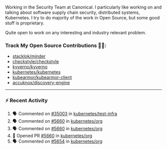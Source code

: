 Working in the Security Team at Canonical. I particularly like working on and talking about software supply chain security, distributed systems, Kubernetes. I try to do majority of the work in Open Source, but some good stuff is proprietary.

Quite open to work on any interesting and industry relevant problem. 

### Track My Open Source Contributions 👨‍💻: 
 - [stacklok/minder](https://github.com/stacklok/minder/pulls?q=is%3Apr+author%3AVyom-Yadav+is%3Amerged+)
 - [checkstyle/checkstyle](https://github.com/checkstyle/checkstyle/pulls?q=is%3Apr+author%3AVyom-Yadav+is%3Amerged+)
 - [kyverno/kyverno](https://github.com/kyverno/kyverno/pulls?q=is%3Apr+author%3AVyom-Yadav+is%3Amerged+)
 - [kubernetes/kubernetes](https://github.com/kubernetes/kubernetes/issues?q=is%3Aissue+author%3AVyom-Yadav)
 - [kubearmor/kubearmor-client](https://github.com/kubearmor/kubearmor-client/pulls?q=is%3Amerged+is%3Apr+author%3AVyom-Yadav+)
 - [accuknox/discovery-engine](https://github.com/accuknox/discovery-engine/pulls?q=is%3Amerged+is%3Apr+author%3AVyom-Yadav+)
---

### :zap: Recent Activity

<!--START_SECTION:activity-->
1. 🗣 Commented on [#35003](https://github.com/kubernetes/test-infra/pull/35003#issuecomment-2986803496) in [kubernetes/test-infra](https://github.com/kubernetes/test-infra)
2. 🗣 Commented on [#5660](https://github.com/kubernetes/org/pull/5660#issuecomment-2979353308) in [kubernetes/org](https://github.com/kubernetes/org)
3. 🗣 Commented on [#5660](https://github.com/kubernetes/org/pull/5660#issuecomment-2979348725) in [kubernetes/org](https://github.com/kubernetes/org)
4. 💪 Opened PR [#5660](https://github.com/kubernetes/org/pull/5660) in [kubernetes/org](https://github.com/kubernetes/org)
5. 🗣 Commented on [#5654](https://github.com/kubernetes/org/pull/5654#issuecomment-2976737542) in [kubernetes/org](https://github.com/kubernetes/org)
<!--END_SECTION:activity-->
